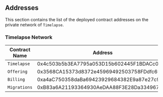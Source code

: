 ## Addresses

This section contains the list of the deployed contract addresses on the private network of `Timelapse`.


### Timelapse Network

| Contract Name     | Address                                    |
|---                |---                                         |
| `Timelapse`       | 0x4c503b5b3EA7795a053D15b602445F1BDACc0C14 |
| `Offering`        | 0x3568CA15373d8372e45969492503758FDdfc69E4 |
| `Billing`         | 0xa4aC750358daBa69423929684382E9a87e27c9C1 |
| `Migrations`      | 0xB83a6A21193364930AeDAA88F3E28Da334967F6d |

